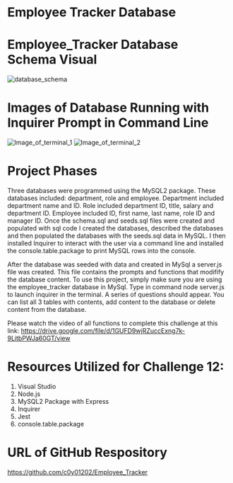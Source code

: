 # Employee Tracker Database

# Employee_Tracker Database Schema Visual
![database_schema](https://user-images.githubusercontent.com/97765679/166000635-b2497df5-ee15-4cdb-b082-110e30204fa3.png)
# Images of Database Running with Inquirer Prompt in Command Line
![Image_of_terminal_1](https://user-images.githubusercontent.com/97765679/166000638-94b2173c-7310-4fa6-887b-497d05be4f6f.png)
![Image_of_terminal_2](https://user-images.githubusercontent.com/97765679/166000639-6f143b93-af82-4d8b-a295-331c501f6ad8.png)

# Project Phases

Three databases were programmed using the MySQL2 package. These databases included: department, role and employee. Department included department name and ID. Role included department ID, title, salary and department ID. Employee included ID, first name, last name, role ID and manager ID. Once the schema.sql and seeds.sql files were created and populated with sql code I created the databases, described the databases and then populated the databases with the seeds.sql data in MySQL. I then installed Inquirer to interact with the user via a command line and installed the console.table.package to print MySQL rows into the console.

After the database was seeded with data and created in MySql a server.js file was created. This file contains the prompts and functions that modifify the database content. To use this project, simply make sure you are using the employee_tracker database in MySql. Type in command node server.js to launch inquirer in the terminal. A series of questions should appear. You can list all 3 tables with contents, add content to the database or delete content from the database.

Please watch the video of all functions to complete this challenge at this link: https://drive.google.com/file/d/1GUFD9wjRZuccExng7k-9LitbPWJa60GT/view

# Resources Utilized for Challenge 12:

1. Visual Studio
2. Node.js
3. MySQL2 Package with Express
4. Inquirer
5. Jest
6. console.table.package

# URL of GitHub Respository

https://github.com/c0y01202/Employee_Tracker
